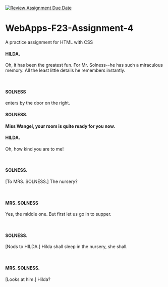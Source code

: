 [![Review Assignment Due Date](https://classroom.github.com/assets/deadline-readme-button-24ddc0f5d75046c5622901739e7c5dd533143b0c8e959d652212380cedb1ea36.svg)](https://classroom.github.com/a/4tKarLeg)
# WebApps-F23-Assignment-4
A practice assignment for HTML with CSS
<h4><p class="HILDA">HILDA.</p></h4>
<p class="speech">Oh, it has been the greatest fun. For Mr. Solness--he has such a
miraculous memory. All the least little details he remembers instantly.</p><br>

<h4><p class="SOLNESS">SOLNESS</p></h4>  
<p class="speech">enters by the door on the right.<br></p>

<h4><p class="SOLNESS">SOLNESS.<h4></p> 
<p class="speech"> Miss Wangel, your room is quite ready for you now.<br></p>

<h4><p class="HILDA">HILDA.</p></h4> 
<p class="speech"> Oh, how kind you are to me!</p><br>

<h4><p class="SOLNESS">SOLNESS.</h4></p>
<p class ="direction">[To MRS. SOLNESS.] The nursery?</p><br>

<h4><p class="MRS_SOLNESS">MRS. SOLNESS</h4></p>
<p class="speech"> Yes, the middle one. But first let us go in to supper.</p><br>

<h4><p class="SOLNESS.">SOLNESS.</h4></p> 
<p class="direction" >[Nods to HILDA.] 
    Hilda shall sleep in the nursery, she shall.</p><br>

<h4><p class="MRS. SOLNESS.">MRS. SOLNESS.</h4></p> 
<p class="direction"> [Looks at him.] 
    Hilda?</p><br>